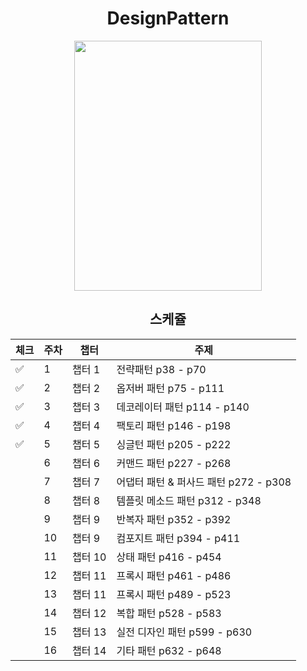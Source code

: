 <div align=center>

# DesignPattern

<img src="https://user-images.githubusercontent.com/44316546/197382582-dbcd4fa4-1133-419d-813d-75d0135373a6.jpg" height="400" width="300" align-item="center">

## 스케쥴

| 체크  | 주차  | 챕터    | 주제                          |
|-----|-----|-------|-----------------------------|
| ✅   | 1   | 챕터 1  | 전략패턴 p38 - p70              |
| ✅   | 2   | 챕터 2  | 옵저버 패턴 p75 - p111           |
| ✅   | 3   | 챕터 3  | 데코레이터 패턴 p114 - p140        |
| ✅   | 4   | 챕터 4  | 팩토리 패턴 p146 - p198          |
| ✅   | 5   | 챕터 5  | 싱글턴 패턴 p205 - p222          |
|     | 6   | 챕터 6  | 커맨드 패턴 p227 - p268          |
|     | 7   | 챕터 7  | 어댑터 패턴 & 퍼사드 패턴 p272 - p308 |
|     | 8   | 챕터 8  | 템플릿 메소드 패턴 p312 - p348      |
|     | 9   | 챕터 9  | 반복자 패턴 p352 - p392          |
|     | 10  | 챕터 9  | 컴포지트 패턴 p394 - p411         |
|     | 11  | 챕터 10 | 상태 패턴 p416 - p454           |
|     | 12  | 챕터 11 | 프록시 패턴 p461 - p486          |
|     | 13  | 챕터 11 | 프록시 패턴 p489 - p523          |
|     | 14  | 챕터 12 | 복합 패턴 p528 - p583           |
|     | 15  | 챕터 13 | 실전 디자인 패턴 p599 - p630       |
|     | 16  | 챕터 14 | 기타 패턴 p632 - p648           |

</div>
